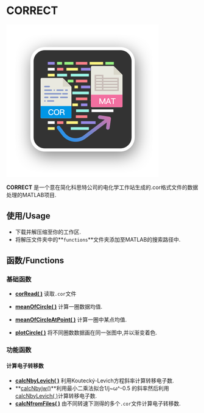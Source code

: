 # CORRECT

![img](imgs/icon_white.png)

**CORRECT** 是一个意在简化科思特公司的电化学工作站生成的.cor格式文件的数据处理的MATLAB项目.


## 使用/Usage

- 下载并解压缩至你的工作区.
- 将解压文件夹中的**`functions`**文件夹添加至MATLAB的搜索路径中.


## 函数/Functions


### 基础函数
- **[corRead( )](docs/corRead.md)** 读取`.cor`文件
- **[meanOfCircle( )](docs/meanOfCircle.md)** 计算一圈数据均值.
- **[meanOfCircleAtPoint( )](docs/meanOfCircleAtPoint.md)** 计算一圈中某点均值.



- **[plotCircle( )](docs/plotCircle.md)** 将不同圈数数据画在同一张图中,并以渐变着色.

### 功能函数

#### 计算电子转移数
- **[calcNbyLevich( )](docs/calcNbyLevich.md)** 利用Koutecký-Levich方程斜率计算转移电子数.
- **[calcNbyjw()](docs/calcNbyjw.md)**利用最小二乘法拟合1/j~ω^-0.5 的斜率然后利用[calcNbyLevich( )](docs/calcNbyLevich.md)计算转移电子数.
- **[calcNfromFiles( )](docs/calcNfromFiles.md)** 由不同转速下测得的多个`.cor`文件计算电子转移数.


